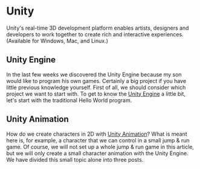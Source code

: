 # Unity
Unity's real-time 3D development platform enables artists, designers and developers to work together to create rich and interactive experiences. (Available for Windows, Mac, and Linux.)
## Unity Engine
In the last few weeks we discovered the Unity Engine because my son would like to program his own games. Certainly a big project if you have little previous knowledge yourself. First of all, we should consider which project we want to start with. To get to know the [Unity Engine](https://goedden.info/unity-engine-erste-schritte/) a little bit, let's start with the traditional Hello World program.
## Unity Animation
How do we create characters in 2D with [Unity Animation](https://goedden.info/unity-animation-teil-1-character-in-2d/)? What is meant here is, for example, a character that we can control in a small jump & run game. Of course, we will not set up a whole jump & run game in this article, but we will only create a small character animation with the Unity Engine. We have divided this small topic alone into three posts.
